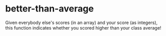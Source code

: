 # better-than-average
Given everybody else's scores (in an array) and your score (as integers), this function indicates whether you scored higher than your class average!
